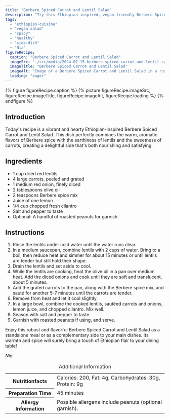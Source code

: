 ```yaml
---
title: "Berbere Spiced Carrot and Lentil Salad"
description: "Try this Ethiopian-inspired, vegan-friendly Berbere Spiced Carrot and Lentil Salad. A perfect blend of spices, lentils, and carrots, ideal for a nutritious side dish."
tags:
  - "ethiopian-cuisine"
  - "vegan salad"
  - "spicy"
  - "healthy"
  - "side-dish"
  - "Nia"
figureRecipe: 
  caption: "Berbere Spiced Carrot and Lentil Salad"
  imageSrc: "./src/media/2024-07-15-berbere-spiced-carrot-and-lentil-salad-3180.png"
  imageTitle: "Berbere Spiced Carrot and Lentil Salad"
  imageAlt: "Image of a Berbere Spiced Carrot and Lentil Salad in a rustic bowl on a wooden table, with peanuts on a white plate."
  loading: "eager"
---
```


{% figure figureRecipe.caption %}
{% picture figureRecipe.imageSrc, figureRecipe.imageTitle, figureRecipe.imageAlt, figureRecipe.loading %}
{% endfigure %}

## Introduction

Today's recipe is a vibrant and hearty Ethiopian-inspired Berbere Spiced Carrot and Lentil Salad. This dish perfectly combines the warm, aromatic flavors of Berbere spice with the earthiness of lentils and the sweetness of carrots, creating a delightful side that's both nourishing and satisfying.

## Ingredients

- 1 cup dried red lentils
- 4 large carrots, peeled and grated
- 1 medium red onion, finely diced
- 2 tablespoons olive oil
- 2 teaspoons Berbere spice mix
- Juice of one lemon
- 1/4 cup chopped fresh cilantro
- Salt and pepper to taste
- Optional: A handful of roasted peanuts for garnish

## Instructions

1. Rinse the lentils under cold water until the water runs clear.
2. In a medium saucepan, combine lentils with 2 cups of water. Bring to a boil, then reduce heat and simmer for about 15 minutes or until lentils are tender but still hold their shape.
3. Drain the lentils and set aside to cool.
4. While the lentils are cooking, heat the olive oil in a pan over medium heat. Add the diced onions and cook until they are soft and translucent, about 5 minutes.
5. Add the grated carrots to the pan, along with the Berbere spice mix, and sauté for another 5-7 minutes until the carrots are tender.
6. Remove from heat and let it cool slightly.
7. In a large bowl, combine the cooked lentils, sautéed carrots and onions, lemon juice, and chopped cilantro. Mix well.
8. Season with salt and pepper to taste.
9. Garnish with roasted peanuts if using, and serve.

Enjoy this robust and flavorful Berbere Spiced Carrot and Lentil Salad as a standalone meal or as a complementary side to your main dishes. Its warmth and spice will surely bring a touch of Ethiopian flair to your dining table!

*Nia*

<table><caption class='sr-only'>Additional Information</caption><tr><th>Nutritionfacts</th><td>Calories: 200, Fat: 4g, Carbohydrates: 30g, Protein: 9g&nbsp;</td></tr><tr><th>Preparation Time</th><td>45 minutes&nbsp;</td></tr><tr><th>Allergy Information</th><td>Possible allergens include peanuts (optional garnish).&nbsp;</td></tr></table>

